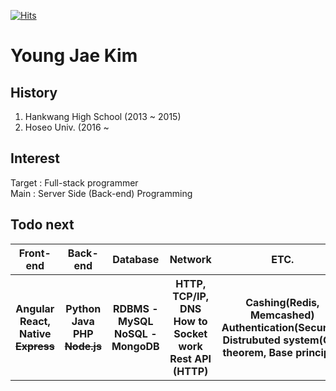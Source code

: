 [![Hits](https://hits.seeyoufarm.com/api/count/incr/badge.svg?url=https%3A%2F%2Fgithub.com%2F%2520Positive-Conative%2Fhit-counter)](https://hits.seeyoufarm.com)

# Young Jae Kim

## History
1. Hankwang High School (2013 ~ 2015)
2. Hoseo Univ. (2016 ~

## Interest
Target : Full-stack programmer<br>
Main : Server Side (Back-end) Programming

## Todo next
<table>
  <tr>
    <th><b>Front-end</b></th>
    <th><b>Back-end</b></th>
    <th><b>Database</b></th>
    <th><b>Network</b></th>
    <th><b>ETC.</b></th>
  </tr>
  <tr>
    <th>
      Angular <br>
      React, Native <br>
      <del>Express</del>
    </th>
    <th>
      Python <br>
      Java <br>
      PHP <br>
      <del>Node.js</del>
    </th>
    <th>
      RDBMS - MySQL <br>
      NoSQL - MongoDB <br>
    </th>
    <th>
      HTTP, TCP/IP, DNS <br>
      How to Socket work <br>
      Rest API (HTTP) <br>
    </th>
    <th>
      Cashing(Redis, Memcashed) <br>
      Authentication(Security) <br>
      Distrubuted system(Cap theorem, Base principle) <br>
    </th>
  </tr>
</table>

<!--
**Positive-Conative/Positive-conative** is a ✨ _special_ ✨ repository because its `README.md` (this file) appears on your GitHub profile.

Here are some ideas to get you started:

- 🔭 I’m currently working on ...
- 🌱 I’m currently learning ...
- 👯 I’m looking to collaborate on ...
- 🤔 I’m looking for help with ...
- 💬 Ask me about ...
- 📫 How to reach me: ...
- 😄 Pronouns: ...
- ⚡ Fun fact: ...
-->
